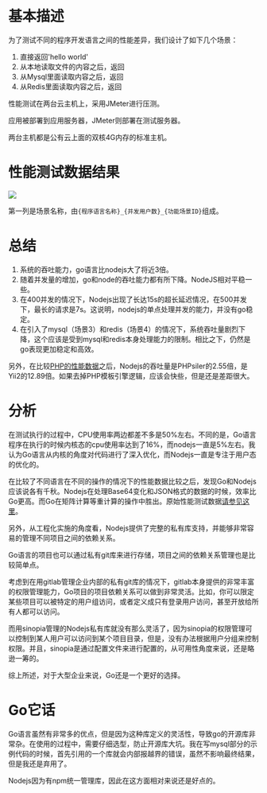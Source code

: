 # 基本描述

为了测试不同的程序开发语言之间的性能差异，我们设计了如下几个场景：

1. 直接返回'hello world'
2. 从本地读取文件的内容之后，返回
3. 从Mysql里面读取内容之后，返回
4. 从Redis里面读取内容之后，返回

性能测试在两台云主机上，采用JMeter进行压测。

应用被部署到应用服务器，JMeter则部署在测试服务器。

两台主机都是公有云上面的双核4G内存的标准主机。

# 性能测试数据结果

![](http://otn252ndm.bkt.clouddn.com/17-9-18/68105195.jpg)

第一列是场景名称，由`{程序语言名称}_{并发用户数}_{功能场景ID}`组成。


# 总结

1. 系统的吞吐能力，go语言比nodejs大了将近3倍。
2. 随着并发量的增加，go和node的吞吐能力都有所下降。NodeJS相对平稳一些。
3. 在400并发的情况下，Nodejs出现了长达15s的超长延迟情况，在500并发下，最长的请求是7s。这说明，nodejs的单点处理并发的能力，并没有go稳定。
4. 在引入了mysql（场景3）和redis（场景4）的情况下，系统吞吐量剧烈下降，这个应该是受到mysql和redis本身处理能力的限制。相比之下，仍然是go表现更加稳定和高效。

另外，在比较[PHP的性能数据](https://github.com/kenjis/php-framework-benchmark)之后，Nodejs的吞吐量是PHPsiler的2.55倍，是Yii2的12.89倍。如果去掉PHP模板引擎逻辑，应该会快些，但是还是差距很大。

# 分析

在测试执行的过程中，CPU使用率两边都差不多是50%左右。不同的是，Go语言程序在执行的时候内核态的cpu使用率达到了16%，而nodejs一直是5%左右。我认为Go语言从内核的角度对代码进行了深入优化，而Nodejs一直是专注于用户态的优化的。

在比较了不同语言在不同的操作的情况下的性能数据比较之后，发现Go和Nodejs应该说各有千秋。Nodejs在处理Base64变化和JSON格式的数据的时候，效率比Go更高。而Go在矩阵计算等重计算的操作中胜出。原始性能测试数据[请参见这里](https://github.com/kostya/benchmarks)。

另外，从工程化实施的角度看，Nodejs提供了完整的私有库支持，并能够非常容易的管理不同项目之间的依赖关系。

Go语言的项目也可以通过私有git库来进行存储，项目之间的依赖关系管理也是比较简单点。

考虑到在用gitlab管理企业内部的私有git库的情况下，gitlab本身提供的非常丰富的权限管理能力，Go项目的项目依赖关系可以做到非常灵活。比如，你可以限定某些项目可以被特定的用户组访问，或者定义成只有登录用户访问，甚至开放给所有人都可以访问。

而用sinopia管理的Nodejs私有库就没有那么灵活了，因为sinopia的权限管理可以控制到某人用户可以访问到某个项目目录，但是，没有办法根据用户分组来控制权限。并且，sinopia是通过配置文件来进行配置的，从可用性角度来说，还是略逊一筹的。

综上所述，对于大型企业来说，Go还是一个更好的选择。

# Go它话

Go语言虽然有非常多的优点，但是因为这种库定义的灵活性，导致go的开源库非常杂。在使用的过程中，需要仔细选型，防止开源库大坑。我在写mysql部分的示例代码的时候，首先引用的一个库就会内部报越界的错误，虽然不影响最终结果，但是我还是弃用了。

Nodejs因为有npm统一管理库，因此在这方面相对来说还是好点的。